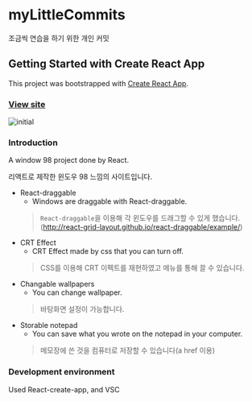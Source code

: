 # myLittleCommits
조금씩 연습을 하기 위한 개인 커밋

## Getting Started with Create React App

This project was bootstrapped with [Create React App](https://github.com/facebook/create-react-app).

### [View site](https://pourquoi21.github.io/myLittleCommits/)

![initial](https://user-images.githubusercontent.com/111559629/220116409-b6b39b23-06c5-4d64-aad8-8e016001cd47.png)

### Introduction
A window 98 project done by React.

리액트로 제작한 윈도우 98 느낌의 사이트입니다.
* React-draggable
  * Windows are draggable with React-draggable. 
  > `React-draggable`을 이용해 각 윈도우를 드래그할 수 있게 했습니다.
  (http://react-grid-layout.github.io/react-draggable/example/)
* CRT Effect
  * CRT Effect made by css that you can turn off.
  > CSS를 이용해 CRT 이펙트를 재현하였고 메뉴를 통해 끌 수 있습니다.
* Changable wallpapers
  * You can change wallpaper.
  > 바탕화면 설정이 가능합니다.
* Storable notepad
  * You can save what you wrote on the notepad in your computer.
  > 메모장에 쓴 것을 컴퓨터로 저장할 수 있습니다(a href 이용)

### Development environment
Used React-create-app, and VSC
